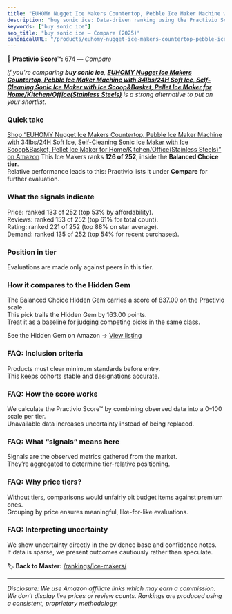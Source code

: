 ```yaml
---
title: "EUHOMY Nugget Ice Makers Countertop, Pebble Ice Maker Machine with 34lbs/24H Soft Ice, Self-Cleaning Sonic Ice Maker with Ice Scoop&Basket, Pellet Ice Maker for Home/Kitchen/Office(Stainless Steels)"
description: "buy sonic ice: Data-driven ranking using the Practivio Score™. Positioned by quality, value, demand, findability, momentum."
keywords: ["buy sonic ice"]
seo_title: "buy sonic ice — Compare (2025)"
canonicalURL: "/products/euhomy-nugget-ice-makers-countertop-pebble-ice-maker-machine-with-34lbs24h-soft-ice-self-cleaning-sonic-ice-maker-with-ice-scoopbasket-pellet-ice-maker-for-homekitchenofficestainless-steels-B0D9BP6YRR/"
---
```


**🛒 Practivio Score™:** 674 — _Compare_


*If you're comparing **buy sonic ice**, **[EUHOMY Nugget Ice Makers Countertop, Pebble Ice Maker Machine with 34lbs/24H Soft Ice, Self-Cleaning Sonic Ice Maker with Ice Scoop&Basket, Pellet Ice Maker for Home/Kitchen/Office(Stainless Steels)](https://www.amazon.com/dp/B0D9BP6YRR?tag=practivio-20)** is a strong alternative to put on your shortlist.*
### Quick take
[Shop “EUHOMY Nugget Ice Makers Countertop, Pebble Ice Maker Machine with 34lbs/24H Soft Ice, Self-Cleaning Sonic Ice Maker with Ice Scoop&Basket, Pellet Ice Maker for Home/Kitchen/Office(Stainless Steels)” on Amazon](https://www.amazon.com/dp/B0D9BP6YRR?tag=practivio-20)
This Ice Makers ranks **126 of 252**, inside the **Balanced Choice tier**.  
Relative performance leads to this: Practivio lists it under **Compare** for further evaluation.

### What the signals indicate
Price: ranked 133 of 252 (top 53% by affordability).  
Reviews: ranked 153 of 252 (top 61% for total count).  
Rating: ranked 221 of 252 (top 88% on star average).  
Demand: ranked 135 of 252 (top 54% for recent purchases).

### Position in tier
Evaluations are made only against peers in this tier.

### How it compares to the Hidden Gem
The Balanced Choice Hidden Gem carries a score of 837.00 on the Practivio scale.  
This pick trails the Hidden Gem by 163.00 points.  
Treat it as a baseline for judging competing picks in the same class.  

See the Hidden Gem on Amazon → [View listing](https://www.amazon.com/dp/B0C32SGKMJ?tag=practivio-20)

### FAQ: Inclusion criteria
Products must clear minimum standards before entry.  
This keeps cohorts stable and designations accurate.

### FAQ: How the score works
We calculate the Practivio Score™ by combining observed data into a 0–100 scale per tier.  
Unavailable data increases uncertainty instead of being replaced.

### FAQ: What “signals” means here
Signals are the observed metrics gathered from the market.  
They’re aggregated to determine tier-relative positioning.

### FAQ: Why price tiers?
Without tiers, comparisons would unfairly pit budget items against premium ones.  
Grouping by price ensures meaningful, like-for-like evaluations.

### FAQ: Interpreting uncertainty
We show uncertainty directly in the evidence base and confidence notes.  
If data is sparse, we present outcomes cautiously rather than speculate.

<!-- Missing template for Compare/CompareWithinPriceClass -->


🏷️ **Back to Master:** [/rankings/ice-makers/](/rankings/ice-makers/)

---
_Disclosure: We use Amazon affiliate links which may earn a commission. We don’t display live prices or review counts. Rankings are produced using a consistent, proprietary methodology._
